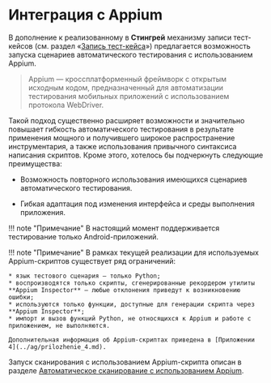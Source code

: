 # Интеграция с Appium

В дополнение к реализованному в **Стингрей** механизму записи тест-кейсов (см. раздел «[Запись тест-кейса](../ug/testcases.md#-_1)») предлагается возможность запуска сценариев автоматического тестирования с использованием Appium.

> Appium — кроссплатформенный фреймворк с открытым исходным кодом, предназначенный для автоматизации тестирования мобильных приложений с использованием протокола WebDriver.

Такой подход существенно расширяет возможности и значительно повышает гибкость автоматического тестирования в результате применения мощного и получившего широкое распространение инструментария, а также использования привычного синтаксиса написания скриптов. Кроме этого, хотелось бы подчеркнуть следующие преимущества:

* Возможность повторного использования имеющихся сценариев автоматического тестирования.

* Гибкая адаптация под изменения интерфейса и среды выполнения приложения.

!!! note "Примечание"
    В настоящий момент поддерживается тестирование только Android-приложений.

!!! note "Примечание"
    В рамках текущей реализации для используемых Appium-скриптов существует ряд ограничений:

    * язык тестового сценария — только Python;
    * воспроизводятся только скрипты, сгенерированные рекордером утилиты **Appium Inspector** — любые отклонения приведут к возникновению ошибки;
    * используются только функции, доступные для генерации скрипта через **Appium Inspector**;
    * импорт и вызов функций Python, не относящихся к Appium и работе с приложением, не выполняются.

    Дополнительная информация об Appium-скриптах приведена в [Приложении 4](../ag/prilozhenie_4.md).

Запуск сканирования с использованием Appium-скрипта описан в разделе [Автоматическое сканирование с использованием Appium](../ug/zapusk_skanirovaniya.md#appium).  